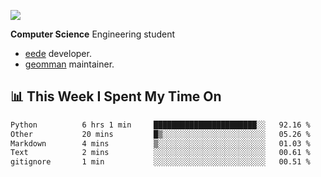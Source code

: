 ![](https://komarev.com/ghpvc/?username=brauliorivas&color=green)

**Computer Science** Engineering student

- [eede](https://github.com/key4hep/eede) developer.
- [geomman](https://www.freshports.org/sysutils/geomman) maintainer.

## 📊 This Week I Spent My Time On

<!--START_SECTION:waka-->

```txt
Python          6 hrs 1 min     ███████████████████████░░   92.16 %
Other           20 mins         █▒░░░░░░░░░░░░░░░░░░░░░░░   05.26 %
Markdown        4 mins          ▒░░░░░░░░░░░░░░░░░░░░░░░░   01.03 %
Text            2 mins          ░░░░░░░░░░░░░░░░░░░░░░░░░   00.61 %
gitignore       1 min           ░░░░░░░░░░░░░░░░░░░░░░░░░   00.51 %
```

<!--END_SECTION:waka-->
